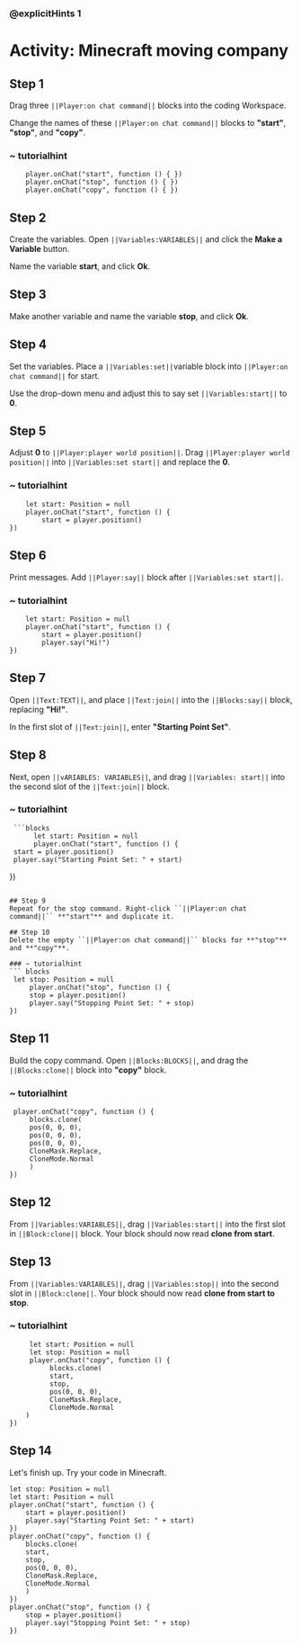  ### @explicitHints 1
 
 # Activity: Minecraft moving company

## Step 1
Drag three ``||Player:on chat command||`` blocks into the coding Workspace.

Change the names of these ``||Player:on chat command||`` blocks to **"start"**, **"stop"**, and **"copy"**.

### ~ tutorialhint
``` blocks
    player.onChat("start", function () { })
    player.onChat("stop", function () { })
    player.onChat("copy", function () { })
```

## Step 2
Create the variables. Open ``||Variables:VARIABLES||`` and click the **Make a Variable** button. 

Name the variable **start**, and click **Ok**.

## Step 3
Make another variable and name the variable **stop**, and click **Ok**.

## Step 4
Set the variables. Place a ``||Variables:set||``variable block into ``||Player:on chat command||`` for start. 

Use the drop-down menu and adjust this to say set ``||Variables:start||`` to **0**.

## Step 5
Adjust **0** to ``||Player:player world position||``. Drag ``||Player:player world position||`` into ``||Variables:set start||`` and replace the **0**.

### ~ tutorialhint
```blocks
    let start: Position = null
    player.onChat("start", function () {
        start = player.position()
})
```
## Step 6
Print messages. Add ``||Player:say||`` block after ``||Variables:set start||``. 

### ~ tutorialhint
``` blocks
    let start: Position = null
    player.onChat("start", function () {
        start = player.position()
        player.say("Hi!")
})
```

## Step 7
Open ``||Text:TEXT||``, and place ``||Text:join||`` into the ``||Blocks:say||`` block, replacing **"Hi!"**.

In the first slot of ``||Text:join||``, enter **"Starting Point Set"**.

## Step 8
Next, open ``||vARIABLES: VARIABLES||``, and drag ``||Variables: start||`` into the second slot of the ``||Text:join||`` block.

### ~ tutorialhint
     ```blocks
          let start: Position = null
          player.onChat("start", function () {
     start = player.position()
     player.say("Starting Point Set: " + start)
})
```

## Step 9
Repeat for the stop command. Right-click ``||Player:on chat command||`` **"start"** and duplicate it.

## Step 10
Delete the empty ``||Player:on chat command||`` blocks for **"stop"** and **"copy"**.

### ~ tutorialhint
``` blocks
 let stop: Position = null
     player.onChat("stop", function () {
     stop = player.position()
     player.say("Stopping Point Set: " + stop)
})
```

## Step 11
Build the copy command. Open ``||Blocks:BLOCKS||``, and drag the ``||Blocks:clone||`` block into **"copy"** block.

### ~ tutorialhint
``` blocks
 player.onChat("copy", function () {
     blocks.clone(
     pos(0, 0, 0),
     pos(0, 0, 0),
     pos(0, 0, 0),
     CloneMask.Replace,
     CloneMode.Normal
     )
})
```

## Step 12
From ``||Variables:VARIABLES||``, drag ``||Variables:start||`` into  the first slot in ``||Block:clone||`` block. Your block should now read **clone from start**.

## Step 13
From ``||Variables:VARIABLES||``, drag ``||Variables:stop||`` into the second slot in ``||Block:clone||``. Your block should now read **clone from start to stop**.

### ~ tutorialhint
```blocks
     let start: Position = null
     let stop: Position = null
     player.onChat("copy", function () {
          blocks.clone(
          start,
          stop,
          pos(0, 0, 0),
          CloneMask.Replace,
          CloneMode.Normal
    )
})
```

## Step 14
Let's finish up. Try your code in Minecraft. 
``` blocks
let stop: Position = null
let start: Position = null
player.onChat("start", function () {
    start = player.position()
    player.say("Starting Point Set: " + start)
})
player.onChat("copy", function () {
    blocks.clone(
    start,
    stop,
    pos(0, 0, 0),
    CloneMask.Replace,
    CloneMode.Normal
    )
})
player.onChat("stop", function () {
    stop = player.position()
    player.say("Stopping Point Set: " + stop)
})
```
